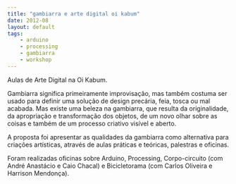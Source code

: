 ```yaml
---
title: "gambiarra e arte digital oi kabum"
date: 2012-08
layout: default
tags:
	- arduino
	- processing
	- gambiarra
	- workshop
---
```


Aulas de Arte Digital na Oi Kabum.

Gambiarra significa primeiramente improvisação, mas também costuma ser usado para definir uma solução de design precária, feia, tosca ou mal acabada. Mas existe uma beleza na gambiarra, que resulta da originalidade, da apropriação e transformação dos objetos, de um novo olhar sobre as coisas e também de um processo criativo visível e aberto.
 
A proposta foi apresentar as qualidades da gambiarra como alternativa para criações artísticas, através de aulas práticas e teóricas, palestras e oficinas.

Foram realizadas oficinas sobre Arduino, Processing, Corpo-circuito (com André Anastácio e Caio Chacal) e Bicicletorama (com Carlos Oliveira e Harrison Mendonça).
